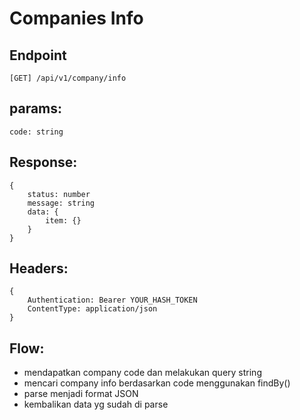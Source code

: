
# Companies Info

## Endpoint
```
[GET] /api/v1/company/info
```

## params:

```
code: string

```

## Response:

```
{
    status: number
    message: string
    data: {
        item: {}
    }
}
```

## Headers:

```
{
    Authentication: Bearer YOUR_HASH_TOKEN
    ContentType: application/json
}
```

## Flow:

- mendapatkan company code dan melakukan query string
- mencari company info berdasarkan code menggunakan findBy()
- parse menjadi format JSON
- kembalikan data yg sudah di parse
